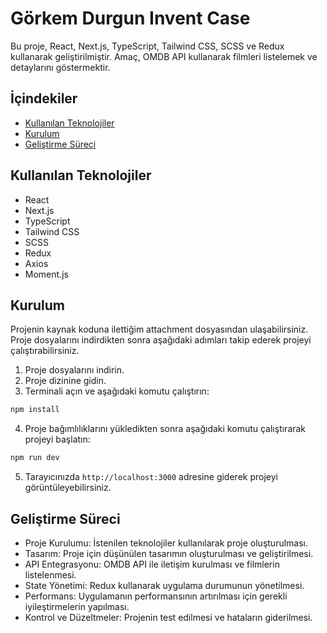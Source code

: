 # Görkem Durgun Invent Case

Bu proje, React, Next.js, TypeScript, Tailwind CSS, SCSS ve Redux kullanarak geliştirilmiştir. Amaç, OMDB API kullanarak filmleri listelemek ve detaylarını göstermektir.

## İçindekiler

- [Kullanılan Teknolojiler](#kullanılan-teknolojiler)
- [Kurulum](#kurulum)
- [Geliştirme Süreci](#geliştirme-süreci)

## Kullanılan Teknolojiler

- React
- Next.js
- TypeScript
- Tailwind CSS
- SCSS
- Redux
- Axios
- Moment.js

## Kurulum

Projenin kaynak koduna ilettiğim attachment dosyasından ulaşabilirsiniz. Proje dosyalarını indirdikten sonra aşağıdaki adımları takip ederek projeyi çalıştırabilirsiniz.

1. Proje dosyalarını indirin.
2. Proje dizinine gidin.
3. Terminali açın ve aşağıdaki komutu çalıştırın:

```bash
npm install
```

4. Proje bağımlılıklarını yükledikten sonra aşağıdaki komutu çalıştırarak projeyi başlatın:

```bash
npm run dev
```

5. Tarayıcınızda `http://localhost:3000` adresine giderek projeyi görüntüleyebilirsiniz.

## Geliştirme Süreci

- Proje Kurulumu: İstenilen teknolojiler kullanılarak proje oluşturulması.
- Tasarım: Proje için düşünülen tasarımın oluşturulması ve geliştirilmesi.
- API Entegrasyonu: OMDB API ile iletişim kurulması ve filmlerin listelenmesi.
- State Yönetimi: Redux kullanarak uygulama durumunun yönetilmesi.
- Performans: Uygulamanın performansının artırılması için gerekli iyileştirmelerin yapılması.
- Kontrol ve Düzeltmeler: Projenin test edilmesi ve hataların giderilmesi.
